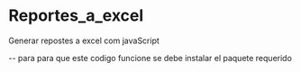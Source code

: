 # Reportes_a_excel
Generar repostes a excel com javaScript

-- para para que este codigo funcione se debe instalar el paquete requerido
